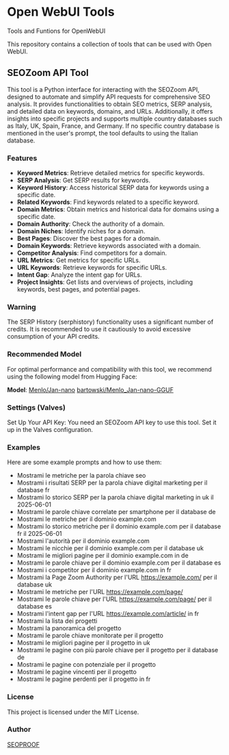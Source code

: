 # Open WebUI Tools
Tools and Funtions for OpenWebUI

This repository contains a collection of tools that can be used with Open WebUI.

## SEOZoom API Tool

This tool is a Python interface for interacting with the SEOZoom API, designed to automate and simplify API requests for comprehensive SEO analysis. It provides functionalities to obtain SEO metrics, SERP analysis, and detailed data on keywords, domains, and URLs. Additionally, it offers insights into specific projects and supports multiple country databases such as Italy, UK, Spain, France, and Germany. If no specific country database is mentioned in the user's prompt, the tool defaults to using the Italian database.

### Features

- **Keyword Metrics**: Retrieve detailed metrics for specific keywords.
- **SERP Analysis**: Get SERP results for keywords.
- **Keyword History**: Access historical SERP data for keywords using a specific date.
- **Related Keywords**: Find keywords related to a specific keyword.
- **Domain Metrics**: Obtain metrics and historical data for domains using a specific date.
- **Domain Authority**: Check the authority of a domain.
- **Domain Niches**: Identify niches for a domain.
- **Best Pages**: Discover the best pages for a domain.
- **Domain Keywords**: Retrieve keywords associated with a domain.
- **Competitor Analysis**: Find competitors for a domain.
- **URL Metrics**: Get metrics for specific URLs.
- **URL Keywords**: Retrieve keywords for specific URLs.
- **Intent Gap**: Analyze the intent gap for URLs.
- **Project Insights**: Get lists and overviews of projects, including keywords, best pages, and potential pages.

### Warning

The SERP History (serphistory) functionality uses a significant number of credits. It is recommended to use it cautiously to avoid excessive consumption of your API credits.

### Recommended Model

For optimal performance and compatibility with this tool, we recommend using the following model from Hugging Face:

**Model**:
[Menlo/Jan-nano](https://huggingface.co/Menlo/Jan-nano)
[bartowski/Menlo_Jan-nano-GGUF](https://huggingface.co/bartowski/Menlo_Jan-nano-GGUF)

### Settings (Valves)

Set Up Your API Key: You need an SEOZoom API key to use this tool. Set it up in the Valves configuration.

### Examples

Here are some example prompts and how to use them:
- Mostrami le metriche per la parola chiave seo
- Mostrami i risultati SERP per la parola chiave digital marketing per il database fr
- Mostrami lo storico SERP per la parola chiave digital marketing in uk il 2025-06-01
- Mostrami le parole chiave correlate per smartphone per il database de
- Mostrami le metriche per il dominio example.com
- Mostrami lo storico metriche per il dominio example.com per il database fr il 2025-06-01
- Mostrami l'autorità per il dominio example.com
- Mostrami le nicchie per il dominio example.com per il database uk
- Mostrami le migliori pagine per il dominio example.com in de
- Mostrami le parole chiave per il dominio example.com per il database es
- Mostrami i competitor per il dominio example.com in fr
- Mostrami la Page Zoom Authority per l'URL https://example.com/ per il database uk
- Mostrami le metriche per l'URL https://example.com/page/
- Mostrami le parole chiave per l'URL https://example.com/page/ per il database es
- Mostrami l'intent gap per l'URL https://example.com/article/ in fr
- Mostrami la lista dei progetti
- Mostrami la panoramica del progetto <NOME PROGETTO>
- Mostrami le parole chiave monitorate per il progetto <NOME PROGETTO>
- Mostrami le migliori pagine per il progetto <NOME PROGETTO> in uk
- Mostrami le pagine con più parole chiave per il progetto <NOME PROGETTO> per il database de
- Mostrami le pagine con potenziale per il progetto <NOME PROGETTO>
- Mostrami le pagine vincenti per il progetto <NOME PROGETTO>
- Mostrami le pagine perdenti per il progetto <NOME PROGETTO> in fr

### License

This project is licensed under the MIT License.

### Author

[SEOPROOF](https://seoproof.org)

